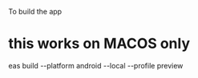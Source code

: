 To build the app

# this works on MACOS only
eas build --platform android --local --profile preview
